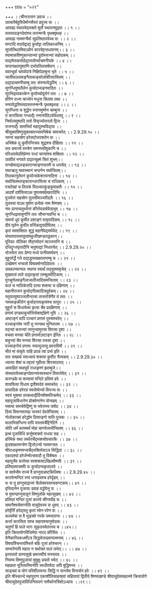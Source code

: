 +++
title = "०२९"

+++
।।श्रीनारायण उवाच ।।  
उपचारैर्बहुविधैर्मानसैस्तं प्रपूज्य सः ।।  
आवाह्य स्थापयेद्भक्तो मूर्तौ स्थापनमुद्रया ।। १ ।।  
ततस्तदङ्गदेवांश्च तत्तन्मन्त्रैः पृथक्पृथक् ।।  
आवाह्य नाममन्त्रैर्वा सुप्रतिष्ठापयेच्च सः ।। २ ।।  
घण्टादि वादयेद्वाद्यं कुर्याद्वा तालिकाध्वनिम् ।।  
सुप्तोत्थितमिवाऽथैनं कारयेद्दन्तधावनम्।। ३ ।।  
श्यामाकविष्णुकान्ताभ्यां दूर्वाब्जाभ्यां सहोदकम् ।।  
पाद्यमेतत्प्रभोर्दद्यात्ततोर्घ्याचमनीयके ।। ४ ।।  
चन्दनाक्षतपुष्पाणि दर्भाग्रतिलसर्षपान् ।।  
यवान्दूर्वा चार्घ्यपात्रे निक्षिपेदम्बुना भृते ।। ५ ।।  
जातीफललवङ्गैलाकङ्कोलोशीरवासितम् ।।  
दद्यादाचमनीयाम्बु ततः संस्नपयेद्धरिम् ।। ६ ।।  
सुगन्धिपुष्पतैलेन कुर्यादभ्यङ्गमादितः ।।  
सुरभिद्रव्यकल्केन कुर्याच्चोद्वर्तनं ततः ।। ७ ।।  
क्षीरेण दध्ना चाज्येन मधुना सितया तथा ।।  
स्नपयेद्धरिमव्यग्रस्तत्तन्मन्त्रैः पृथक्पृथक् ।। ८ ।।  
सुगन्धिना च शुद्धेन स्नानमुष्णेन चाम्बुना ।।  
तं कारयित्वा गन्धाद्यैः स्नानपीठेऽर्चयेल्लघु ।। ९ ।।  
निर्माल्यपुष्पादि ततो विसृज्योत्तरतो द्विजः ।।  
राजनाद्यैः सामभिर्वा महापुरुषविद्यया ।।  
श्रीसूक्तविष्णुसूक्तक्ताभ्यामभिषेकं समाचरेत् ।। 2.9.29.१० ।।  
नाम्नां सहस्रेण हरेरष्टोत्तरशतेन वा ।।  
अभिषेकं तु कुर्वीरन्स्त्रियः शूद्राश्च दीक्षिताः ।। ११ ।।  
ततः प्रमार्ज्य वस्त्रेण तमनर्घ्यांशुकानि च ।।  
परिधापयेदतिप्रेम्णा राधां चान्यांश्च शक्तितः ।। १२ ।।  
उपवीतं भगवते दद्यात्सूक्ष्मं सितं शुभम्।।  
रत्नहेमाद्यलङ्कारान्साङ्गायास्मै च धारयेत् ।। १३ ।।  
यथाऋतु यथास्थानं चन्दनेन यथोचितम्।।  
तिलकानुलेपनं कुर्यात्सकेशरघनादिना ।। १४ ।।  
यथोचितमलङ्कारान्धारयित्वा च राधिकाम् ।।  
पत्रलेखां च तिलकं विदध्यात्कुङ्कुमाक्षतैः ।। १५ ।।  
आदर्शं दर्शयित्वाऽथ पुष्पस्रक्छेखरादिभिः ।।  
पूजयेत्तं सहस्रेण तुलसीमञ्जरीदलैः ।। १६ ।।  
तुलस्या वाऽथ पुष्पेण प्रत्येकं नाम वैष्णवम् ।।  
नमः प्रान्तचतुर्थ्यन्तं कीर्त्तयन्नर्चयेत्प्रभुम् ।। १७ ।।  
सुगन्धिद्रव्यचूर्णानि ततः सौभाग्यवन्ति च ।।  
समर्प्य धूपं कुर्वीत दशाङ्गं वामृतादिकम् ।। १८ ।।  
दीपं घृतेन कुर्वीत वर्त्तिकाद्वयदीपितम् ।।  
कृतं स्वशक्तितः शुद्धं महानैवेद्यमर्पयेत् ।। १९ ।।  
संयावपायसापूपशष्कुलीखण्डलड्डकान्।।  
पूरिकाः पोलिका मौद्गमोदनं व्यञ्जनानि च ।।  
दधिदुग्धघृतादीनि चतुष्पद्यां निधारयेत् ।। 2.9.29.२० ।।  
भोजयेत्तं ततः प्रेम्णा मध्ये पानीयमर्पयन् ।।  
मुहूर्त्तार्द्धे गते दद्याद्धस्तप्रक्षालनाम्बु च ।। २१ ।।  
उच्छेषणं भगवतो विष्वक्सेनादिदेवताः ।।  
उपकल्प्यान्यतः स्थाप्य स्वार्थं तद्भुवमामृजेत् ।। २२ ।।  
मुखवासं ततो दद्यात्कृतां ताम्बूलवीटिकाम् ।।  
पूगचूर्णलवङ्गैलाजातीजादिसमन्विताम् ।। २३ ।।  
फलं च नालिकेरादि दत्त्वा शक्त्या च दक्षिणाम् ।।  
महानीराजनं कुर्याद्गीतवादित्रपूर्वकम्।। २४ ।।  
स्तुयात्पुष्पाञ्जलीन्दत्त्वा तत्स्तोत्रेणैव तं ततः ।।  
नामसङ्कीर्तनं कुर्याद्गायन्नृत्यंश्च तत्पुरः ।। २५ ।।  
मुहूर्त्तं स विधायेत्थं कृत्वा चैव प्रदक्षिणाम् ।।  
प्रणामं दण्डवत्कुर्यात्तिर्यक्तद्दक्षिणे भुवि ।। २६ ।।  
अष्टाङ्गं वापि पञ्चागं प्रणामं पुरुषश्चरेत् ।।  
पञ्चाङ्गमेव नारी तु नान्यथा मुनिसत्तम ।। २७ ।।  
पद्भ्यां कराभ्यां जानुभ्यामुरसा शिरसा दृशा ।।  
वचसा मनसा चेति प्रणामोऽष्टाङ्ग ईरितः ।। २८ ।।  
बाहुभ्यां चैव मनसा शिरसा वचसा दृशा ।।  
पञ्चाङ्गोयं प्रणामः स्यात्पूजासु प्रवराविमौ ।। २९ ।।  
भीतं मां संसृतेः पाहि प्रपन्नं त्वां प्रभो इति ।।  
ततः सम्प्रार्थ स्वाध्यायं शक्त्या कुर्वीत नैत्यकम् ।। 2.9.29.३० ।।  
ध्यात्वा शेषां च तद्दत्तां गृहीत्वा शिरसादरात् ।।  
आवाहितं यथापूर्वं राधाकृष्णं हृदम्बुजे।।  
संस्थापयेच्चाङ्गदेवान्स्वस्वस्थानं विसर्जयेत् ।। ३१ ।।  
करण्डके वा शय्यायां मन्दिरे प्रतिमां हरेः ।।  
शाययित्वा पिधाय द्वार्वैश्वदेवं समाचरेत् ।। ३२ ।।  
प्रासादिकं हरेरन्नं स्वपोष्येभ्यो विभज्य सः ।।  
स्वयं भुक्त्वा तत्कथाद्यैर्दिनशेषमतिक्रमेत् ।। ३३ ।।  
महापूजाविधानेन प्रोक्तेनानेन योन्वहम् ।।  
भक्त्या समर्चयेद्विष्णुं स भवेत्तस्य पार्षदः ।। ३४ ।।  
दिव्यं विमानमारुह्य भास्वरं देवतेप्सितम् ।।  
गोलोकाख्यं हरेर्द्धाम दिव्याङ्गो याति पूजकः ।। ३५ ।।  
फलाभिसन्धिना वापि यस्तमर्चेद्दिनेदिने ।।  
सोपि धर्मं काममर्थं मोक्षं चाप्नोत्यभीप्सितम् ।। ३६ ।।  
इत्थं पूजाविधिं कर्त्तुमशक्तो राधया सह ।।  
हरिमेकं यथा लब्धैरर्चेद्भक्त्योपचारकैः ।। ३७ ।।  
द्वादशाक्षरमन्त्रेण द्विजोऽन्यो नाममन्त्रतः ।।  
श्रीराधाकृष्णमभ्यर्चेद्भक्तिरेवाऽत्र सिद्धिदा ।। ३८ ।।  
एकादश्यां हरेर्जन्मोत्सवादौ तु विशेषतः ।।  
महापूजैव कर्त्तव्या स्वशक्त्याऽखिलवैष्णवैः ।। ३९ ।।  
प्रतिष्ठामात्रमपि यः कुर्यादन्यकृतालये ।।  
स सार्वभौम राज्यं वै प्राप्नुयान्नष्टकिल्विषः ।। 2.9.29.४० ।।  
कारयेन्मन्दिरं रम्यं धनाढ्यश्च हरेर्दृढम् ।।  
यः स तु प्राप्नुयाद्राज्यं त्रैलोक्यस्याप्यकण्टकम्।। ४१ ।।  
वृत्तिदानेन पूजायाः प्रवाहं वर्द्धयेत्तु यः ।।  
स पुमान्प्राप्नुयान्नूनं विष्णुलोके महत्सुखम् ।। ४२ ।।  
प्रतिष्ठां मन्दिरं पूजां कारये त्त्रीण्यपीह यः ।।  
समानैश्वर्यमाप्नोति वासुदेवस्य स धुवम् ।। ४३ ।।  
हरेर्वृर्त्तिं हरेद्यस्तु कृतां स्वेन परेण वा ।।  
कल्पमेकं स वै भुङ्क्ते नरके यमयातनाः ।। ४४ ।।  
कर्त्ता कारयिता यश्च सहायश्चानुमोदकः ।।  
चतुर्णां हि फले भागः सुकृतस्येतरस्य च ।।४५।।  
इति क्रियायोगविधिर्मया नारद कीर्त्तितः ।।  
येनैकान्तिकधर्मोऽत्र सिद्ध्येत्तत्प्रवणात्मनाम् ।। ४६ ।।  
विषयांश्चिन्तयंश्चित्ते बहिः पूजां हरेश्चरन् ।।  
सम्भारेणापि महता न यथोक्तं फलं लभेत्।। ।। ४७ ।।  
इतस्ततो ग्राम्यसुखे भ्रमत्स्वीयं मनस्ततः ।।  
नियम्य विष्णुपूजायां मुमुक्षुः प्रयतो भवेत् ।। ४८ ।।  
महाव्रता भूरितपस्विनोपि स्वधीतवेदा अपि बुद्धिमन्तः ।।  
साङ्ख्यं च योगं परिशीलयन्तः सिद्धिं न यान्त्येव विनार्चनं हरेः ।। ४९ ।।  
इति श्रीस्कान्दे महापुराण एकाशीतिसाहस्र्यां सहितायां द्वितीये वैष्णवखण्डे श्रीवासुदेवमाहात्म्ये क्रियायोगे श्रीवासुदेवपूजाविधिनिरूपणं नामैकोनत्रिंशोऽध्यायः ।।२९।।